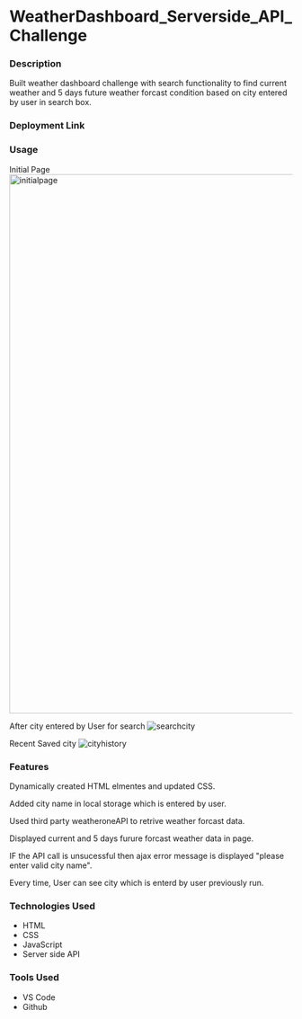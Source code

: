 # WeatherDashboard_Serverside_API_Challenge
### Description
Built weather dashboard challenge with search functionality to find current weather and 5 days future weather forcast condition based on city entered by user in search box. 

### Deployment Link

### Usage
Initial Page
<img width="960" alt="initialpage" src="https://user-images.githubusercontent.com/54869821/184516830-b3439de4-7cbc-4ff6-8323-74edfb86136d.png">


After city entered by User for search
![searchcity](https://user-images.githubusercontent.com/54869821/184516833-683cac90-f9e2-4d73-b6da-ce762430110e.png)


Recent Saved city
![cityhistory](https://user-images.githubusercontent.com/54869821/184516838-cd2b2254-2aee-4ea5-ac0c-5a471222fc29.png)


### Features
Dynamically created HTML elmentes and updated CSS.

Added city name in local storage which is entered by user.

Used third party weatheroneAPI to retrive weather forcast data.

Displayed current and 5 days furure forcast weather data in page.

IF the API call is unsucessful then ajax error message is displayed "please enter valid city name".

Every time, User can see city which is enterd by user previously run.

### Technologies Used
- HTML
- CSS
- JavaScript
- Server side API

### Tools Used
- VS Code
- Github


